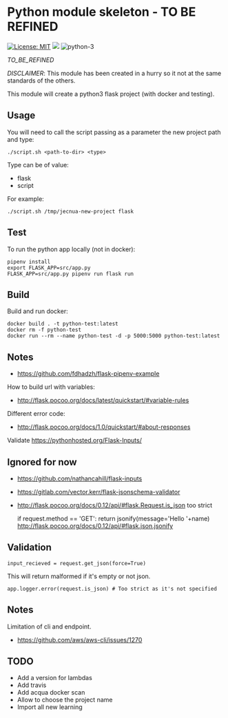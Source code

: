 # Python module skeleton - TO BE REFINED

[![License: MIT](https://img.shields.io/badge/license-MIT-yellow.svg)](https://opensource.org/licenses/MIT)
![](https://img.shields.io/maintenance/yes/2021.svg)
![python-3](https://img.shields.io/badge/python-3-green.svg)

_TO_BE_REFINED_

_DISCLAIMER_: This module has been created in a hurry so it not at the same
standards of the others.

This module will create a python3 flask project (with docker and testing).

## Usage

You will need to call the script passing as a parameter the new project path and type:

    ./script.sh <path-to-dir> <type>

Type can be of value:

- flask
- script

For example:

    ./script.sh /tmp/jecnua-new-project flask

## Test

To run the python app locally (not in docker):

    pipenv install
    export FLASK_APP=src/app.py
    FLASK_APP=src/app.py pipenv run flask run

## Build

Build and run docker:

    docker build . -t python-test:latest
    docker rm -f python-test
    docker run --rm --name python-test -d -p 5000:5000 python-test:latest

## Notes

-   <https://github.com/fdhadzh/flask-pipenv-example>

How to build url with variables:

-   <http://flask.pocoo.org/docs/latest/quickstart/#variable-rules>

Different error code:

-   <http://flask.pocoo.org/docs/1.0/quickstart/#about-responses>

Validate <https://pythonhosted.org/Flask-Inputs/>

## Ignored for now

-   <https://github.com/nathancahill/flask-inputs>
-   <https://gitlab.com/vector.kerr/flask-jsonschema-validator>
-   <http://flask.pocoo.org/docs/0.12/api/#flask.Request.is_json> too strict

      if request.method == 'GET':
          return jsonify(message='Hello '+name)
          <http://flask.pocoo.org/docs/0.12/api/#flask.json.jsonify>

## Validation

    input_recieved = request.get_json(force=True)

This will return malformed if it's empty or not json.

    app.logger.error(request.is_json) # Too strict as it's not specified

## Notes

Limitation of cli and endpoint.

- <https://github.com/aws/aws-cli/issues/1270>

## TODO

-   Add a version for lambdas
-   Add travis
-   Add acqua docker scan
-   Allow to choose the project name
-   Import all new learning
